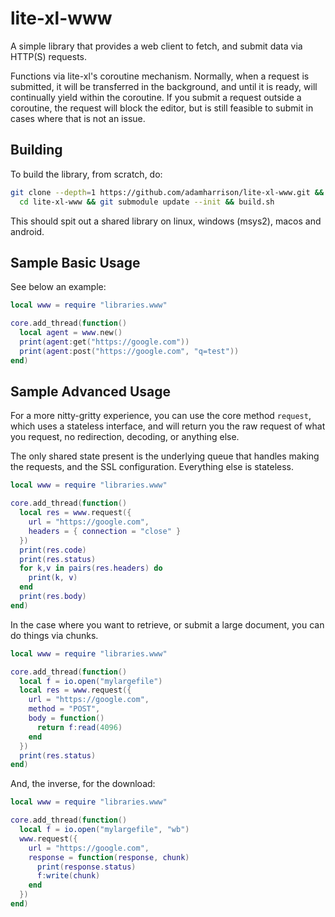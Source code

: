 # lite-xl-www

A simple library that provides a web client to fetch, and submit data via HTTP(S)
requests.

Functions via lite-xl's coroutine mechanism. Normally, when a request is
submitted, it will be transferred in the background, and until it is ready,
will continually yield within the coroutine. If you submit a request outside
a coroutine, the request will block the editor, but is still feasible to submit
in cases where that is not an issue.

## Building

To build the library, from scratch, do:

```sh
git clone --depth=1 https://github.com/adamharrison/lite-xl-www.git && \
  cd lite-xl-www && git submodule update --init && build.sh
```

This should spit out a shared library on linux, windows (msys2), macos and android.

## Sample Basic Usage

See below an example:

```lua
local www = require "libraries.www"

core.add_thread(function()
  local agent = www.new()
  print(agent:get("https://google.com"))
  print(agent:post("https://google.com", "q=test"))
end)
```

## Sample Advanced Usage

For a more nitty-gritty experience, you can use the core method `request`, which
uses a stateless interface, and will return you the raw request of what you
request, no redirection, decoding, or anything else.

The only shared state present is the underlying queue that handles making
the requests, and the SSL configuration. Everything else is stateless.

```lua
local www = require "libraries.www"

core.add_thread(function()
  local res = www.request({
    url = "https://google.com",
    headers = { connection = "close" }
  })
  print(res.code)
  print(res.status)
  for k,v in pairs(res.headers) do
    print(k, v)
  end
  print(res.body)
end)
```

In the case where you want to retrieve, or submit a large document, you can
do things via chunks.

```lua
local www = require "libraries.www"

core.add_thread(function()
  local f = io.open("mylargefile")
  local res = www.request({
    url = "https://google.com",
    method = "POST",
    body = function()
      return f:read(4096)
    end
  })
  print(res.status)
end)
```

And, the inverse, for the download:

```lua
local www = require "libraries.www"

core.add_thread(function()
  local f = io.open("mylargefile", "wb")
  www.request({
    url = "https://google.com",
    response = function(response, chunk)
      print(response.status)
      f:write(chunk)
    end
  })
end)
```
